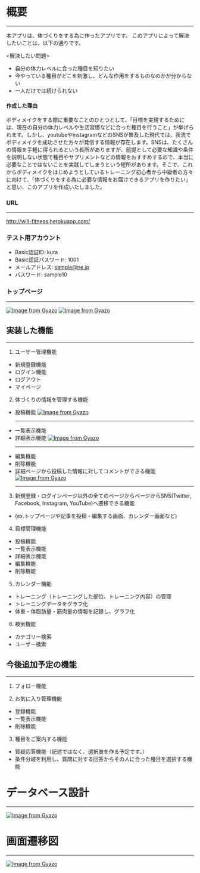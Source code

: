 # 概要
***
  本アプリは、体づくりをする為に作ったアプリです。
  このアプリによって解決したいことは、以下の通りです。

  <解決したい問題>
  - 自分の体力レベルに合った種目を知りたい
  - 今やっている種目がどこを刺激し、どんな作用をするものなのかが分からない
  - 一人だけでは続けられない

#### 作成した理由
  ボディメイクをする際に重要なことのひとつとして、「目標を実現するためには、現在の自分の体力レベルや生活習慣などに合った種目を行うこと」が挙げられます。しかし、youtubeやinstagramなどのSNSが普及した現代では、我流でボディメイクを成功させた方々が発信する情報が存在します。SNSは、たくさんの情報を手軽に得られるという長所がありますが、前提として必要な知識や条件を説明しない状態で種目やサプリメントなどの情報をおすすめするので、本当に必要なことではないことを実践してしまうという短所があります。そこで、これからボディメイクをはじめようとしているトレーニング初心者から中級者の方々に向けて、「体づくりをする為に必要な情報をお届けできるアプリを作りたい」と思い、このアプリを作成いたしました。

### URL
***
  http://will-fitness.herokuapp.com/

### テスト用アカウント

  - Basic認証ID: kura
  - Basic認証パスワード: 1001
  - メールアドレス: sample@ne.jp
  - パスワード: sample10

### トップページ
***
  [![Image from Gyazo](https://i.gyazo.com/6df3c19f9cdf70d4c1c04ccb47a94b73.gif)](https://gyazo.com/6df3c19f9cdf70d4c1c04ccb47a94b73)
   [![Image from Gyazo](https://i.gyazo.com/8b7f142dc0c0e6a24c5b3a260fdc12da.gif)](https://gyazo.com/8b7f142dc0c0e6a24c5b3a260fdc12da)

## 実装した機能
***

  1. ユーザー管理機能
  - 新規登録機能
  - ログイン機能
  - ログアウト
  - マイページ

  2. 体づくりの情報を管理する機能
  - 投稿機能
    [![Image from Gyazo](https://i.gyazo.com/8b7f142dc0c0e6a24c5b3a260fdc12da.gif)](https://gyazo.com/8b7f142dc0c0e6a24c5b3a260fdc12da)
    ***
  - 一覧表示機能
  - 詳細表示機能
    [![Image from Gyazo](https://i.gyazo.com/13e946802f5ac7d36154c798330702ef.gif)](https://gyazo.com/13e946802f5ac7d36154c798330702ef)
    ***
  - 編集機能
  - 削除機能
  - 詳細ページから投稿した情報に対してコメントができる機能
    [![Image from Gyazo](https://i.gyazo.com/5cedb489cec62d9ab3f70fe66162ca8e.gif)](https://gyazo.com/5cedb489cec62d9ab3f70fe66162ca8e)
    ***

  3. 新規登録・ログインページ以外の全てのページからページからSNS(Twitter, Facebook, Instagram, YouTube)へ遷移できる機能
  - (ex.トップページや記事を投稿・編集する画面、カレンダー画面など)

  4. 目標管理機能
  - 投稿機能
  - 一覧表示機能
  - 詳細表示機能
  - 編集機能
  - 削除機能

  5. カレンダー機能
  - トレーニング（トレーニングした部位、トレーニング内容）の管理
  - トレーニングデータをグラフ化
  - 体重・体脂肪量・筋肉量の情報を記録し、グラフ化

  6. 検索機能
  - カテゴリー検索
  - ユーザー検索

## 今後追加予定の機能
***

  1. フォロー機能

  2. お気に入り管理機能
  - 登録機能
  - 一覧表示機能
  - 削除機能

  3. 種目をご案内する機能
  - 質疑応答機能（記述ではなく、選択肢を作る予定です。）
  - 条件分岐を利用し、質問に対する回答からその人に合った種目を選択する機能

# データベース設計
***

[![Image from Gyazo](https://i.gyazo.com/3bcedf1627be93e31c6d5d8019e2b059.png)](https://gyazo.com/3bcedf1627be93e31c6d5d8019e2b059)

# 画面遷移図
***

[![Image from Gyazo](https://i.gyazo.com/89a2d139b6d3458867484429aa7d19e9.png)](https://gyazo.com/89a2d139b6d3458867484429aa7d19e9)


